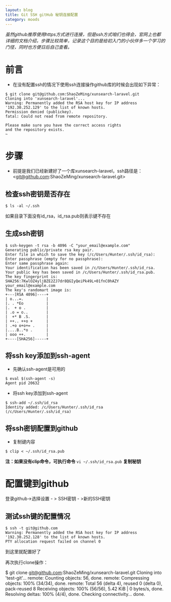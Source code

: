 ```yaml
---
layout: blog
title: Git SSH gitHub 秘钥连接配置
category: moods
---
```


*虽然github推荐使用https方式进行连接，但是ssh方式咱们也得会，官网上也都详细的文档介绍，步骤比较简单，记录这个目的是给初入门的小伙伴多一个学习的门径，同时也方便日后自己查看。*

# 前言

- 在没有配置ssh的情况下使用ssh连接操作github库的时候会出现如下异常：

```
$ git clone git@github.com:ShaoZeMing/xunsearch-laravel.git
Cloning into 'xunsearch-laravel'...
Warning: Permanently added the RSA host key for IP address '192.30.252.129' to the list of known hosts.
Permission denied (publickey).
fatal: Could not read from remote repository.

Please make sure you have the correct access rights
and the repository exists.
~
```
# 步骤

- 前提是我们已经新建好了一个库xunsearch-laravel，ssh路径是：<git@github.com:ShaoZeMing/xunsearch-laravel.git>

## 检查ssh密钥是否存在

```
$ ls -al ~/.ssh
```
如果目录下面没有id_rsa，id_rsa.pub则表示键不存在

## 生成ssh密钥

```
$ ssh-keygen -t rsa -b 4096 -C "your_email@example.com"
Generating public/private rsa key pair.
Enter file in which to save the key (/c/Users/Hunter/.ssh/id_rsa):
Enter passphrase (empty for no passphrase):
Enter same passphrase again:
Your identification has been saved in /c/Users/Hunter/.ssh/id_rsa.
Your public key has been saved in /c/Users/Hunter/.ssh/id_rsa.pub.
The key fingerprint is:
SHA256:7KwlOZ4yljBZE2ZJ7dr8QGIyQeiPk49L+01fnC0hAZY your_email@example.com
The key's randomart image is:
+---[RSA 4096]----+
| o...=.          |
|. . *Eo          |
|.  + o .         |
| .o = o..        |
|  +* B .S.       |
| ++.. ++o +      |
| .+o o+o+= .     |
|....B..*o .      |
| ooo ++.         |
+----[SHA256]-----+
```

## 将ssh key添加到ssh-agent

- 先确认ssh-agent是可用的

```
$ eval $(ssh-agent -s)
Agent pid 20632
```

- 将ssh key添加到ssh-agent

```
$ ssh-add ~/.ssh/id_rsa
Identity added: /c/Users/Hunter/.ssh/id_rsa (/c/Users/Hunter/.ssh/id_rsa)
```

## 将ssh密钥配置到github

- 复制键内容

```
$ clip < ~/.ssh/id_rsa.pub
```
**注：如果没有clip命令，可执行命令** `vi ~/.ssh/id_rsa.pub` **复制秘钥**

# 配置键到github
登录github->选择设置 - > SSH密钥 - >新的SSH密钥

## 测试ssh键的配置情况

```
$ ssh -t git@github.com
Warning: Permanently added the RSA host key for IP address '192.30.252.128' to the list of known hosts.
PTY allocation request failed on channel 0
```
到这里就配置好了

再次执行clone操作：

$ git clone git@github.com:ShaoZeMing/xunsearch-laravel.git
Cloning into 'test-git'...
remote: Counting objects: 56, done.
remote: Compressing objects: 100% (34/34), done.
remote: Total 56 (delta 4), reused 0 (delta 0), pack-reused 8
Receiving objects: 100% (56/56), 5.42 KiB | 0 bytes/s, done.
Resolving deltas: 100% (4/4), done.
Checking connectivity... done.
